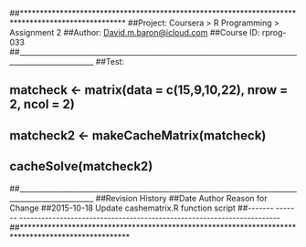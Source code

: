 ##**************************************************************************************************
##Project:		Coursera > R Programming > Assignment 2
##Author:			David.m.baron@icloud.com 
##Course ID:	rprog-033
##___________________________________________________________________________________________________
##Test: 
## matcheck <- matrix(data = c(15,9,10,22), nrow = 2, ncol = 2)
## matcheck2 <- makeCacheMatrix(matcheck)
## cacheSolve(matcheck2)
##___________________________________________________________________________________________________
##Revision History
##Date	  Author  Reason for Change
##2015-10-18	Update cashematrix.R function script 
##-------	 ------- -----------------------------------------------------------------------
##***************************************************************************************************